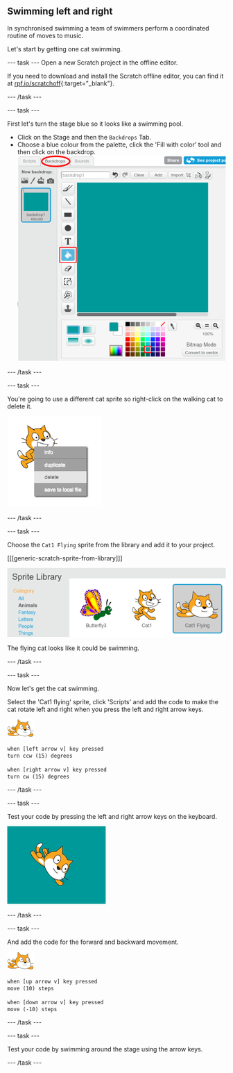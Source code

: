 ## Swimming left and right

In synchronised swimming a team of swimmers perform a coordinated routine of moves to music. 

Let's start by getting one cat swimming. 

--- task ---
Open a new Scratch project in the offline editor.

If you need to download and install the Scratch offline editor, you can find it at [rpf.io/scratchoff](http://rpf.io/scratchoff){:target="_blank"}.

--- /task ---

--- task ---

First let's turn the stage blue so it looks like a swimming pool. 

+ Click on the Stage and then the `Backdrops` Tab. 
+ Choose a blue colour from the palette, click the 'Fill with color' tool and then click on the backdrop. 
	![backdrops tab and fill tool selected](images/swim-fill.png)

--- /task ---

--- task ---

You're going to use a different cat sprite so right-click on the walking cat to delete it. 

![delete menu selected](images/swim-delete.png)

--- /task ---

--- task ---

Choose the `Cat1 Flying` sprite from the library and add it to your project.

[[[generic-scratch-sprite-from-library]]]

![Cat1 Flying sprite highlighted](images/swim-sprite.png)

The flying cat looks like it could be swimming. 

--- /task ---

--- task ---

Now let's get the cat swimming. 

Select the 'Cat1 flying' sprite, click 'Scripts' and add the code to make the cat rotate left and right when you press the left and right arrow keys. 

![swimmer sprite](images/swimmer-sprite.png)

```blocks
when [left arrow v] key pressed
turn ccw (15) degrees

when [right arrow v] key pressed
turn cw (15) degrees
```

--- /task ---

--- task ---

Test your code by pressing the left and right arrow keys on the keyboard.

![cat sprite rotated right](images/swim-right.png)

--- /task ---

--- task ---

And add the code for the forward and backward movement.

![swimmer sprite](images/swimmer-sprite.png)

```blocks
when [up arrow v] key pressed
move (10) steps

when [down arrow v] key pressed
move (-10) steps 
```

--- /task ---

--- task ---

Test your code by swimming around the stage using the arrow keys. 

--- /task ---
